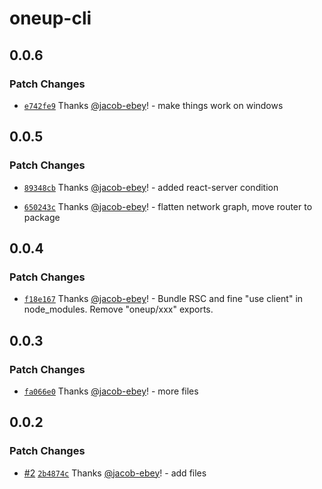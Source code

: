 # oneup-cli

## 0.0.6

### Patch Changes

- [`e742fe9`](https://github.com/jacob-ebey/oneup/commit/e742fe995df5d8a98de3ee607a53f9cb1919b09a) Thanks [@jacob-ebey](https://github.com/jacob-ebey)! - make things work on windows

## 0.0.5

### Patch Changes

- [`89348cb`](https://github.com/jacob-ebey/oneup/commit/89348cb44a91bf0709f4c1d3ce6e5098452ea624) Thanks [@jacob-ebey](https://github.com/jacob-ebey)! - added react-server condition

- [`650243c`](https://github.com/jacob-ebey/oneup/commit/650243ca750b1ce05082eb582b37bc22aad51469) Thanks [@jacob-ebey](https://github.com/jacob-ebey)! - flatten network graph, move router to package

## 0.0.4

### Patch Changes

- [`f18e167`](https://github.com/jacob-ebey/oneup/commit/f18e16707b8d085bd798913229b3567a43b295f8) Thanks [@jacob-ebey](https://github.com/jacob-ebey)! - Bundle RSC and fine "use client" in node_modules. Remove "oneup/xxx" exports.

## 0.0.3

### Patch Changes

- [`fa066e0`](https://github.com/jacob-ebey/oneup/commit/fa066e0ef61a90b33a0a909d9abf79408c99b78d) Thanks [@jacob-ebey](https://github.com/jacob-ebey)! - more files

## 0.0.2

### Patch Changes

- [#2](https://github.com/jacob-ebey/oneup/pull/2) [`2b4874c`](https://github.com/jacob-ebey/oneup/commit/2b4874cd67ce118977fe3ebb1d50b892109e07d9) Thanks [@jacob-ebey](https://github.com/jacob-ebey)! - add files
